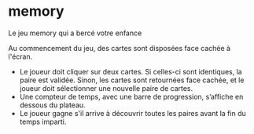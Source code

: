 # memory
Le jeu memory qui a bercé votre enfance

<p>Au commencement du jeu, des cartes sont disposées face cachée à l'écran.
    <ul>
        <li>Le joueur doit cliquer sur deux cartes. Si celles-ci sont identiques, la paire est validée. Sinon, les cartes sont retournées face cachée, et le joueur doit sélectionner une nouvelle paire de cartes.</li>
        <li>Une compteur de temps, avec une barre de progression, s’affiche en dessous du plateau.</li>
        <li>Le joueur gagne s'il arrive à découvrir toutes les paires avant la fin du temps imparti.</li>
    </ul>
    </p>    